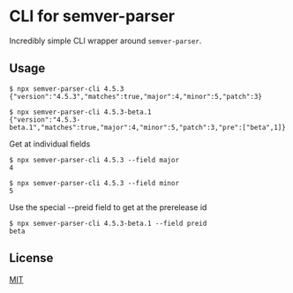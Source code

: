 # CLI for semver-parser

Incredibly simple CLI wrapper around `semver-parser`.

## Usage

```
$ npx semver-parser-cli 4.5.3
{"version":"4.5.3","matches":true,"major":4,"minor":5,"patch":3}

$ npx semver-parser-cli 4.5.3-beta.1
{"version":"4.5.3-beta.1","matches":true,"major":4,"minor":5,"patch":3,"pre":["beta",1]}
```

Get at individual fields

```
$ npx semver-parser-cli 4.5.3 --field major
4

$ npx semver-parser-cli 4.5.3 --field minor
5
```

Use the special --preid field to get at the prerelease id

```
$ npx semver-parser-cli 4.5.3-beta.1 --field preid
beta
```

## License

[MIT](./LICENSE.md)

